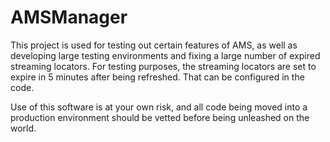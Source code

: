 # AMSManager

This project is used for testing out certain features of AMS, as well as developing large testing environments and fixing a large number of expired streaming locators.
For testing purposes, the streaming locators are set to expire in 5 minutes after being refreshed. That can be configured in the code. 

Use of this software is at your own risk, and all code being moved into a production environment should be vetted before being unleashed on the world. 

